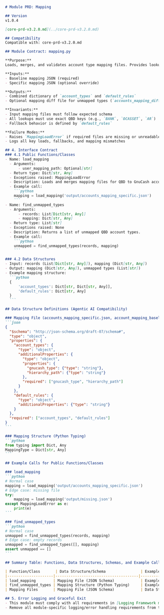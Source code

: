 ````markdown
# Module PRD: Mapping

## Version
v1.0.4

[core-prd-v3.2.0.md](../core-prd-v3.2.0.md)

## Compatibility
Compatible with: core-prd-v3.2.0.md

## Module Contract: mapping.py

**Purpose:**
Loads, merges, and validates account type mapping files. Provides lookup services for resolving QBD types to GnuCash account types and hierarchy paths.

**Inputs:**
- Baseline mapping JSON (required)
- Specific mapping JSON (optional override)

**Outputs:**
- Combined dictionary of `account_types` and `default_rules`
- Optional mapping diff file for unmapped types (`accounts_mapping_diff.json`)

**Invariants:**
- Input mapping files must follow expected schema
- All lookups must use exact QBD keys (e.g., `BANK`, `OCASSET`, `AR`)
- Fallback behavior is defined by `default_rules`

**Failure Modes:**
- Raises `MappingLoadError` if required files are missing or unreadable
- Logs all key loads, fallbacks, and mapping mismatches

## 4. Interface Contract
### 4.1 Public Functions/Classes
- Name: load_mapping
  - Arguments:
      - user_mapping_path: Optional[str]
  - Return type: Dict[str, Any]
  - Exceptions raised: MappingLoadError
  - Description: Loads and merges mapping files for QBD to GnuCash account types.
  - Example call:
    ```python
    mapping = load_mapping('output/accounts_mapping_specific.json')
    ```
- Name: find_unmapped_types
  - Arguments:
      - records: List[Dict[str, Any]]
      - mapping: Dict[str, Any]
  - Return type: List[str]
  - Exceptions raised: None
  - Description: Returns a list of unmapped QBD account types.
  - Example call:
    ```python
    unmapped = find_unmapped_types(records, mapping)
    ```

### 4.2 Data Structures
- Input: records (List[Dict[str, Any]]), mapping (Dict[str, Any])
- Output: mapping (Dict[str, Any]), unmapped types (List[str])
- Example mapping structure:
  ```python
  {
      'account_types': Dict[str, Dict[str, Any]],
      'default_rules': Dict[str, Any]
  }
  ```

## Data Structure Definitions (Agentic AI Compatibility)

### Mapping File (accounts_mapping_specific.json, account_mapping_baseline.json)
```json
{
  "$schema": "http://json-schema.org/draft-07/schema#",
  "type": "object",
  "properties": {
    "account_types": {
      "type": "object",
      "additionalProperties": {
        "type": "object",
        "properties": {
          "gnucash_type": {"type": "string"},
          "hierarchy_path": {"type": "string"}
        },
        "required": ["gnucash_type", "hierarchy_path"]
      }
    },
    "default_rules": {
      "type": "object",
      "additionalProperties": {"type": "string"}
    }
  },
  "required": ["account_types", "default_rules"]
}
```

### Mapping Structure (Python Typing)
```python
from typing import Dict, Any
MappingType = Dict[str, Any]
```

## Example Calls for Public Functions/Classes

### load_mapping
```python
# Normal case
mapping = load_mapping('output/accounts_mapping_specific.json')
# Edge case: missing file
try:
    mapping = load_mapping('output/missing.json')
except MappingLoadError as e:
    print(e)
```

### find_unmapped_types
```python
# Normal case
unmapped = find_unmapped_types(records, mapping)
# Edge case: empty records
unmapped = find_unmapped_types([], mapping)
assert unmapped == []
```

## Summary Table: Functions, Data Structures, Schemas, and Example Calls

| Function/Class       | Data Structure/Schema                | Example Call Location         |
|---------------------|--------------------------------------|------------------------------|
| load_mapping        | Mapping File (JSON Schema)            | Example Calls section         |
| find_unmapped_types | Mapping Structure (Python Typing)     | Example Calls section         |
| Mapping Files       | Mapping File (JSON Schema)            | Data Structure Definitions    |

## 5. Error Logging and Graceful Exit
- This module must comply with all requirements in [Logging Framework module PRD v1.0.0](../logging/module-prd-logging-v1.0.0.md) and [core PRD section 7.12](../core-prd-v3.2.0.md#712-logging-and-error-handling).
- Remove all module-specific logging/error handling requirements from this document; see the centralized logging module for details.
````
